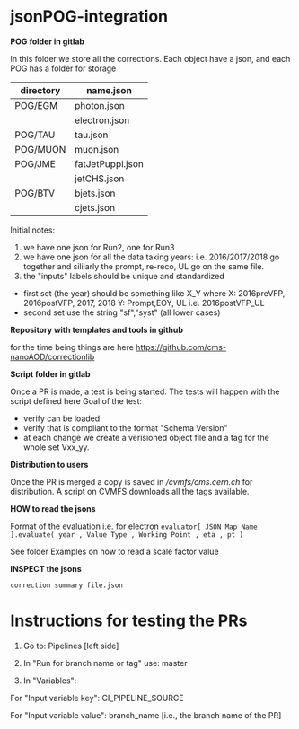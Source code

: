 # jsonPOG-integration
 

**POG folder in gitlab**

In this folder we store all the corrections.
Each object have a json, and each POG has a folder for storage

| directory  | name.json |
| -------- | ----------|
| POG/EGM  | photon.json |
|          | electron.json |
| POG/TAU  | tau.json |
| POG/MUON | muon.json |
| POG/JME  | fatJetPuppi.json |
|          | jetCHS.json |
| POG/BTV  | bjets.json |
|          | cjets.json |

Initial notes: 
1. we have one json for Run2, one for Run3
2. we have one json for all the data taking years: i.e. 2016/2017/2018 go together and sililarly the prompt, re-reco, UL go on the same file.
3. the "inputs" labels should be unique and standardized
- first set (the year) should be something like X_Y where
    X: 2016preVFP, 2016postVFP, 2017, 2018
    Y: Prompt,EOY, UL
    i.e. 2016postVFP_UL
- second set use the string "sf","syst" (all lower cases)



**Repository with templates and tools in github**

for the time being things are here
https://github.com/cms-nanoAOD/correctionlib


**Script folder in gitlab**

Once a PR is made, a test is being started.
The tests will happen with the script defined here
Goal of the test:
* verify can be loaded
* verify that is compliant to the format "Schema Version" 
* at each change we create a verisioned object file and a tag for the whole set Vxx_yy.

**Distribution to users**

Once the PR is merged a copy is saved in */cvmfs/cms.cern.ch* for distribution.
A script on CVMFS downloads all the tags available.

**HOW to read the jsons**

Format of the evaluation i.e. for electron
`evaluator[ JSON Map Name ].evaluate( year , Value Type , Working Point , eta , pt )`

See folder Examples on how to read a scale factor value


**INSPECT the jsons**

`correction summary file.json`


# Instructions for testing the PRs
 
1. Go to: Pipelines [left side]

2. In "Run for branch name or tag" use: master

3. In "Variables":

For "Input variable key": CI_PIPELINE_SOURCE 

For "Input variable value": branch_name [i.e., the branch name of the PR]

